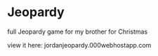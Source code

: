 # Jeopardy
full Jeopardy game for my brother for Christmas

view it here: jordanjeopardy.000webhostapp.com
